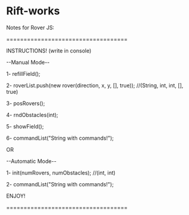 # Rift-works

Notes for Rover JS:

===================================

INSTRUCTIONS! (write in console)

--Manual Mode--

1- refillField();

2- roverList.push(new rover(direction, x, y, [], true)); //(String, int, int, [], true)

3- posRovers();

4- rndObstacles(int);

5- showField();

6- commandList("String with commands!");
  
OR

--Automatic Mode--

1- init(numRovers, numObstacles); //(int, int)

2- commandList("String with commands!");

ENJOY!

===================================
